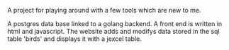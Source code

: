 A project for playing around with a few tools which are new to me.

A postgres data base linked to a golang backend. A front end is written in html and javascript.
The website adds and modifys data stored in the sql table 'birds' and displays it with 
a jexcel table.
